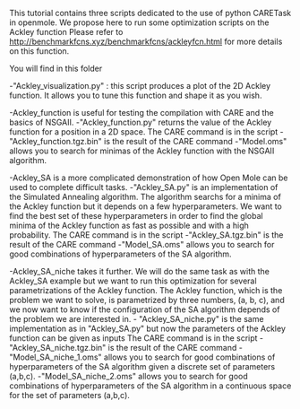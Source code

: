 This tutorial contains three scripts dedicated to the use of python CARETask in openmole.
We propose here to run some optimization scripts on the Ackley function
Please refer to http://benchmarkfcns.xyz/benchmarkfcns/ackleyfcn.html for more details on this function.

You will find in this folder

-"Ackley_visualization.py" : this script produces a plot of the 2D Ackley function. It allows you to
  tune this function and shape it as you wish.

-Ackley_function is useful for testing the compilation with CARE and the basics of NSGAII.
	-"Ackley_function.py" returns the value of the Ackley function for a position in a 2D space.
	  The CARE command is in the script 
	-"Ackley_function.tgz.bin" is the result of the CARE command
	-"Model.oms" allows you to search for minimas of the Ackley function with the NSGAII algorithm.

-Ackley_SA is a more complicated demonstration of how Open Mole can be used to complete difficult tasks.
	-"Ackley_SA.py" is an implementation of the Simulated Annealing algorithm. The algorithm searchs
	  for a minima of the Ackley function but it depends on a few hyperparameters. We want to find
	  the best set of these hyperparameters in order to find the global minima of the Ackley function
	  as fast as possible and with a high probability.
	  The CARE command is in the script
	-"Ackley_SA.tgz.bin" is the result of the CARE command
	-"Model_SA.oms" allows you to search for good combinations of hyperparameters of the SA algorithm.

-Ackley_SA_niche takes it further. We will do the same task as with the Ackley_SA example but we want to run
	this optimization for several parametrizations of the Ackley function. The Ackley function, which is
	the problem we want to solve, is parametrized by three numbers, (a, b, c), and we now want to know
	if the configuration of the SA algorithm depends of the problem we are interested in.
	- "Ackley_SA_niche.py" is the same implementation as in "Ackley_SA.py" but now the parameters of the
	   Ackley function can be given as inputs
	   The CARE command is in the script
	-"Ackley_SA_niche.tgz.bin" is the result of the CARE command
	-"Model_SA_niche_1.oms" allows you to search for good combinations of hyperparameters of the SA algorithm
	  given a discrete set of parameters (a,b,c).
	-"Model_SA_niche_2.oms" allows you to search for good combinations of hyperparameters of the SA algorithm
	  in a continuous space for the set of parameters (a,b,c).
